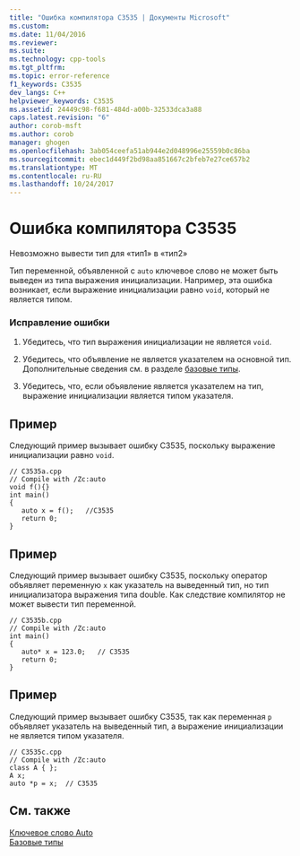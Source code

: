 ```yaml
---
title: "Ошибка компилятора C3535 | Документы Microsoft"
ms.custom: 
ms.date: 11/04/2016
ms.reviewer: 
ms.suite: 
ms.technology: cpp-tools
ms.tgt_pltfrm: 
ms.topic: error-reference
f1_keywords: C3535
dev_langs: C++
helpviewer_keywords: C3535
ms.assetid: 24449c98-f681-484d-a00b-32533dca3a88
caps.latest.revision: "6"
author: corob-msft
ms.author: corob
manager: ghogen
ms.openlocfilehash: 3ab054ceefa51ab944e2d048996e25559b0c86ba
ms.sourcegitcommit: ebec1d449f2bd98aa851667c2bfeb7e27ce657b2
ms.translationtype: MT
ms.contentlocale: ru-RU
ms.lasthandoff: 10/24/2017
---
```

# <a name="compiler-error-c3535"></a>Ошибка компилятора C3535
Невозможно вывести тип для «тип1» в «тип2»  
  
 Тип переменной, объявленной с `auto` ключевое слово не может быть выведен из типа выражения инициализации. Например, эта ошибка возникает, если выражение инициализации равно `void`, который не является типом.  
  
### <a name="to-correct-this-error"></a>Исправление ошибки  
  
1.  Убедитесь, что тип выражения инициализации не является `void`.  
  
2.  Убедитесь, что объявление не является указателем на основной тип. Дополнительные сведения см. в разделе [базовые типы](../../cpp/fundamental-types-cpp.md).  
  
3.  Убедитесь, что, если объявление является указателем на тип, выражение инициализации является типом указателя.  
  
## <a name="example"></a>Пример  
 Следующий пример вызывает ошибку C3535, поскольку выражение инициализации равно `void`.  
  
```  
// C3535a.cpp  
// Compile with /Zc:auto  
void f(){}  
int main()  
{  
   auto x = f();   //C3535  
   return 0;  
}  
```  
  
## <a name="example"></a>Пример  
 Следующий пример вызывает ошибку C3535, поскольку оператор объявляет переменную `x` как указатель на выведенный тип, но тип инициализатора выражения типа double. Как следствие компилятор не может вывести тип переменной.  
  
```  
// C3535b.cpp  
// Compile with /Zc:auto  
int main()  
{  
   auto* x = 123.0;   // C3535  
   return 0;  
}  
```  
  
## <a name="example"></a>Пример  
 Следующий пример вызывает ошибку C3535, так как переменная `p` объявляет указатель на выведенный тип, а выражение инициализации не является типом указателя.  
  
```  
// C3535c.cpp  
// Compile with /Zc:auto  
class A { };  
A x;  
auto *p = x;  // C3535  
```  
  
## <a name="see-also"></a>См. также  
 [Ключевое слово Auto](../../cpp/auto-keyword.md)   
 [Базовые типы](../../cpp/fundamental-types-cpp.md)